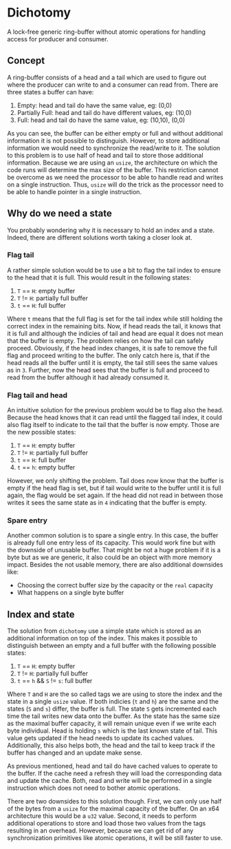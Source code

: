 # Dichotomy
A lock-free generic ring-buffer without atomic operations for handling access for producer and consumer.

## Concept
A ring-buffer consists of a head and a tail which are used to figure out where the producer can write to and a consumer can read from.
There are three states a buffer can have:
 1. Empty: head and tail do have the same value, eg: (0,0)
 2. Partially Full: head and tail do have different values, eg: (10,0)
 3. Full: head and tail do have the same value, eg: (10,10), (0,0)

As you can see, the buffer can be either empty or full and without additional information it is not possible to distinguish.
However, to store additional information we would need to synchronize the read/write to it.
The solution to this problem is to use half of head and tail to store those additional information.
Because we are using an `usize`, the architecture on which the code runs will determine the max size of the buffer. 
This restriction cannot be overcome as we need the processor to be able to handle read and writes on a single instruction. 
Thus, `usize` will do the trick as the processor need to be able to handle pointer in a single instruction.

## Why do we need a state
You probably wondering why it is necessary to hold an index and a state. 
Indeed, there are different solutions worth taking a closer look at.

### Flag tail
A rather simple solution would be to use a bit to flag the tail index to ensure to the head that it is full.
This would result in the following states:

 1. `T` == `H`: empty buffer
 2. `T` != `H`: partially full buffer
 3. `t` == `H`: full buffer

Where `t` means that the full flag is set for the tail index while still holding the correct index in the remaining bits.
Now, if head reads the tail, it knows that it is full and although the indicies of tail and head are equal it does not mean that the buffer is empty.
The problem relies on how the tail can safely proceed.
Obviously, if the head index changes, it is safe to remove the full flag and proceed writing to the buffer.
The only catch here is, that if the head reads all the buffer until it is empty, the tail still sees the same values as in `3`.
Further, now the head sees that the buffer is full and proceed to read from the buffer although it had already consumed it.

### Flag tail and head
An intuitive solution for the previous problem would be to flag also the head.
Because the head knows that it can read until the flagged tail index, it could also flag itself to indicate to the tail that the buffer is now empty.
Those are the new possible states:

 1. `T` == `H`: empty buffer
 2. `T` != `H`: partially full buffer
 3. `t` == `H`: full buffer
 4. `t` == `h`: empty buffer

However, we only shifting the problem.
Tail does now know that the buffer is empty if the head flag is set, but if tail would write to the buffer until it is full again, the flag would be set again.
If the head did not read in between those writes it sees the same state as in `4` indicating that the buffer is empty.

### Spare entry
Another common solution is to spare a single entry.
In this case, the buffer is already full one entry less of its capacity.
This would work fine but with the downside of unusable buffer.
That might be not a huge problem if it is a byte but as we are generic, it also could be an object with more memory impact.
Besides the not usable memory, there are also additional downsides like:
 - Choosing the correct buffer size by the capacity or the `real` capacity
 - What happens on a single byte buffer

## Index and state
The solution from `dichotomy` use a simple state which is stored as an additional information on top of the index.
This makes it possible to distinguish between an empty and a full buffer with the following possible states:

 1. `T` == `H`: empty buffer
 2. `T` != `H`: partially full buffer
 3. `t` == `h` && `S` != `s`: full buffer

Where `T` and `H` are the so called tags we are using to store the index and the state in a single `usize` value.
If both indicies (`t` and `h`) are the same and the states (`S` and `s`) differ, the buffer is full.
The state `S` gets incremented each time the tail writes new data onto the buffer.
As the state has the same size as the maximal buffer capacity, it will remain unique even if we write each byte individual.
Head is holding `s` which is the last known state of tail.
This value gets updated if the head needs to update its cached values.
Additionally, this also helps both, the head and the tail to keep track if the buffer has changed and an update make sense.

As previous mentioned, head and tail do have cached values to operate to the buffer.
If the cache need a refresh they will load the corresponding data and update the cache.
Both, read and write will be performed in a single instruction which does not need to bother atomic operations.

There are two downsides to this solution though.
First, we can only use half of the bytes from a `usize` for the maximal capacity of the buffer.
On an x64 architecture this would be a `u32` value.
Second, it needs to perform additional operations to store and load those two values from the tags resulting in an overhead.
However, because we can get rid of any synchronization primitives like atomic operations, it will be still faster to use.
